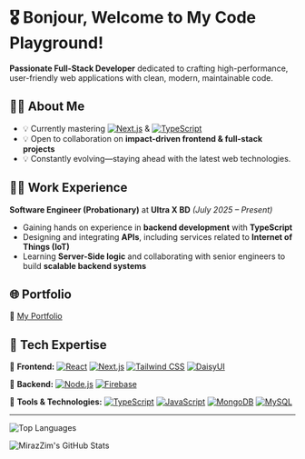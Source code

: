 # 🎖 Bonjour, Welcome to My Code Playground!

**Passionate Full-Stack Developer** dedicated to crafting high-performance, user-friendly web applications with clean, modern, maintainable code.

## 🥷🥋 About Me

* 💡 Currently mastering [![Next.js](https://img.shields.io/badge/Next.js-000000?style=flat\&logo=next.js\&logoColor=white)](https://nextjs.org/) & [![TypeScript](https://img.shields.io/badge/TypeScript-3178C6?style=flat\&logo=typescript\&logoColor=white)](https://www.typescriptlang.org/)
* 💡 Open to collaboration on **impact-driven frontend & full-stack projects**
* 💡 Constantly evolving—staying ahead with the latest web technologies.

## 🧑‍💻 Work Experience

**Software Engineer (Probationary)** at **Ultra X BD** *(July 2025 – Present)*

* Gaining hands on experience in **backend development** with **TypeScript**
* Designing and integrating **APIs**, including services related to **Internet of Things (IoT)**
* Learning **Server-Side logic** and collaborating with senior engineers to build **scalable backend systems**

## 🌐 Portfolio


🤖 [My Portfolio](https://miraz-portfolio.vercel.app)

## 🧩 Tech Expertise

🏅 **Frontend:**
[![React](https://img.shields.io/badge/React-20232A?style=for-the-badge\&logo=react\&logoColor=61DAFB)](https://react.dev/)
[![Next.js](https://img.shields.io/badge/Next.js-000000?style=for-the-badge\&logo=next.js\&logoColor=white)](https://nextjs.org/)
[![Tailwind CSS](https://img.shields.io/badge/Tailwind%20CSS-06B6D4?style=for-the-badge\&logo=tailwindcss\&logoColor=white)](https://tailwindcss.com/)
[![DaisyUI](https://img.shields.io/badge/DaisyUI-FFDD40?style=for-the-badge\&logo=daisyui\&logoColor=black)](https://daisyui.com/)

🏅 **Backend:**
[![Node.js](https://img.shields.io/badge/Node.js-43853D?style=for-the-badge\&logo=node.js\&logoColor=white)](https://nodejs.org/)
[![Firebase](https://img.shields.io/badge/Firebase-FFCA28?style=for-the-badge\&logo=firebase\&logoColor=black)](https://firebase.google.com/)

🏅 **Tools & Technologies:**
[![TypeScript](https://img.shields.io/badge/TypeScript-3178C6?style=for-the-badge\&logo=typescript\&logoColor=white)](https://www.typescriptlang.org/)
[![JavaScript](https://img.shields.io/badge/JavaScript-F7DF1E?style=for-the-badge\&logo=javascript\&logoColor=black)](https://developer.mozilla.org/en-US/docs/Web/JavaScript)
[![MongoDB](https://img.shields.io/badge/MongoDB-4EA94B?style=for-the-badge\&logo=mongodb\&logoColor=white)](https://www.mongodb.com/)
[![MySQL](https://img.shields.io/badge/MySQL-4479A1?style=for-the-badge\&logo=mysql\&logoColor=white)](https://www.mysql.com/)

---

![Top Languages](https://github-readme-stats.vercel.app/api/top-langs/?username=MirazZim\&layout=compact\&theme=tokyonight)

![MirazZim's GitHub Stats](https://github-readme-stats.vercel.app/api?username=MirazZim\&show_icons=true\&theme=radical)

